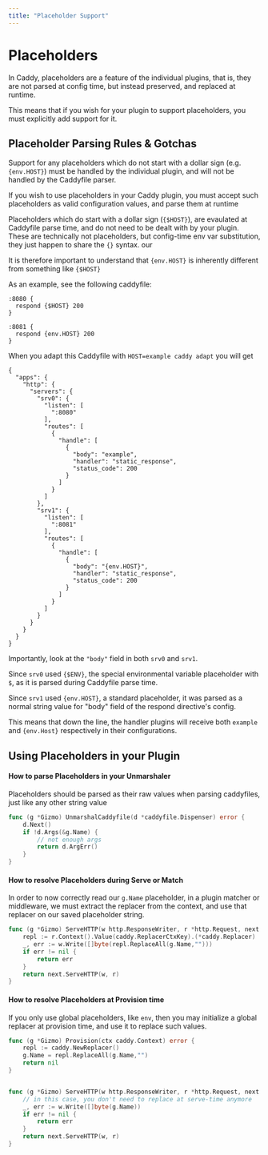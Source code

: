 ```yaml
---
title: "Placeholder Support"
---
```


# Placeholders

In Caddy, placeholders are a feature of the individual plugins, that is, they are not parsed at config time, but instead preserved, and replaced at runtime.

This means that if you wish for your plugin to support placeholders, you must explicitly add support for it.

## Placeholder Parsing Rules & Gotchas

Support for any placeholders which do not start with a dollar sign (e.g. `{env.HOST}`) must be handled by the individual plugin, and will not be handled by the Caddyfile parser.

If you wish to use placeholders in your Caddy plugin, you must accept such placeholders as valid configuration values, and parse them at runtime

Placeholders which do start with a dollar sign (`{$HOST}`), are evaulated at Caddyfile parse time, and do not need to be dealt with by your plugin. These are technically not placeholders, but config-time env var substitution, they just happen to share the `{}` syntax. our

It is therefore important to understand that `{env.HOST}` is inherently different from something like `{$HOST}`

As an example, see the following caddyfile:
```
:8080 {
  respond {$HOST} 200
}

:8081 {
  respond {env.HOST} 200
}
```

When you adapt this Caddyfile with `HOST=example caddy adapt` you will get
```
{
  "apps": {
    "http": {
      "servers": {
        "srv0": {
          "listen": [
            ":8080"
          ],
          "routes": [
            {
              "handle": [
                {
                  "body": "example",
                  "handler": "static_response",
                  "status_code": 200
                }
              ]
            }
          ]
        },
        "srv1": {
          "listen": [
            ":8081"
          ],
          "routes": [
            {
              "handle": [
                {
                  "body": "{env.HOST}",
                  "handler": "static_response",
                  "status_code": 200
                }
              ]
            }
          ]
        }
      }
    }
  }
}
```

Importantly, look at the `"body"` field in both `srv0` and `srv1`.

Since `srv0` used `{$ENV}`, the special environmental variable placeholder with `$`, as it is parsed during Caddyfile parse time.

Since `srv1` used `{env.HOST}`, a standard placeholder, it was parsed as a normal string value for "body" field of the respond directive's config.

This means that down the line, the handler plugins will receive both `example` and `{env.Host}` respectively in their configurations.

## Using Placeholders in your Plugin

#### How to parse Placeholders in your Unmarshaler

Placeholders should be parsed as their raw values when parsing caddyfiles, just like any other string value

```go
func (g *Gizmo) UnmarshalCaddyfile(d *caddyfile.Dispenser) error {
	d.Next()
	if !d.Args(&g.Name) {
		// not enough args
		return d.ArgErr()
	}
}
```

#### How to resolve Placeholders during Serve or Match

In order to now correctly read our `g.Name` placeholder, in a plugin matcher or middleware, we must extract the replacer from the context, and use that replacer on our saved placeholder string.

```go
func (g *Gizmo) ServeHTTP(w http.ResponseWriter, r *http.Request, next caddyhttp.Handler) error {
	repl := r.Context().Value(caddy.ReplacerCtxKey).(*caddy.Replacer)
	_, err := w.Write([]byte(repl.ReplaceAll(g.Name,"")))
	if err != nil {
		return err
	}
	return next.ServeHTTP(w, r)
}
```

#### How to resolve Placeholders at Provision time

If you only use global placeholders, like `env`, then you may initialize a global replacer at provision time, and use it to replace such values.

```go
func (g *Gizmo) Provision(ctx caddy.Context) error {
	repl := caddy.NewReplacer()
	g.Name = repl.ReplaceAll(g.Name,"")
	return nil
}


func (g *Gizmo) ServeHTTP(w http.ResponseWriter, r *http.Request, next caddyhttp.Handler) error {
	// in this case, you don't need to replace at serve-time anymore
	_, err := w.Write([]byte(g.Name))
	if err != nil {
		return err
	}
	return next.ServeHTTP(w, r)
}
```
